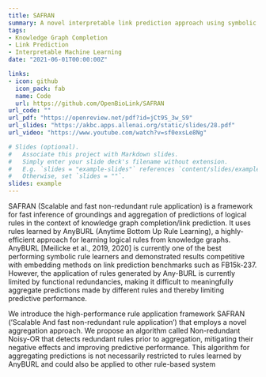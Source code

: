 ```yaml
---
title: SAFRAN
summary: A novel interpretable link prediction approach using symbolic rules.
tags:
- Knowledge Graph Completion
- Link Prediction
- Interpretable Machine Learning
date: "2021-06-01T00:00:00Z"

links:
- icon: github
  icon_pack: fab
  name: Code
  url: https://github.com/OpenBioLink/SAFRAN
url_code: ""
url_pdf: "https://openreview.net/pdf?id=jCt9S_3w_S9"
url_slides: "https://akbc.apps.allenai.org/static/slides/28.pdf"
url_video: "https://www.youtube.com/watch?v=sf0exsLe8Ng"

# Slides (optional).
#   Associate this project with Markdown slides.
#   Simply enter your slide deck's filename without extension.
#   E.g. `slides = "example-slides"` references `content/slides/example-slides.md`.
#   Otherwise, set `slides = ""`.
slides: example
---
```


SAFRAN (Scalable and fast non-redundant rule application) is a framework for fast inference of groundings and aggregation of predictions of logical rules in the context of knowledge graph completion/link prediction. It uses rules learned by AnyBURL (Anytime Bottom Up Rule Learning), a highly-efficient approach for learning logical rules from knowledge graphs. AnyBURL [Meilicke et al., 2019, 2020] is currently one of the best performing symbolic rule learners and demonstrated results competitive with embedding methods on link prediction benchmarks such as FB15k-237. However, the application of rules generated by Any-BURL is currently limited by functional redundancies, making it difficult to meaningfully aggregate predictions made by different rules and thereby limiting predictive performance.

We introduce the high-performance rule application framework SAFRAN (’Scalable And fast non-redundant rule application’) that employs a novel aggregation approach. We propose an algorithm called Non-redundant Noisy-OR that detects redundant rules prior to aggregation, mitigating their negative effects and improving predictive performance. This algorithm for aggregating predictions is not necessarily restricted to rules learned by AnyBURL and could also be applied to other rule-based system

